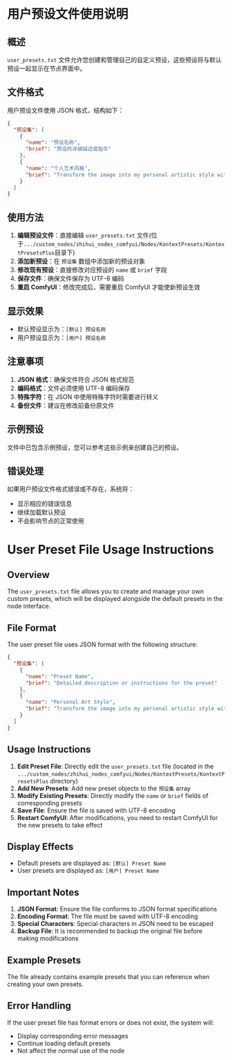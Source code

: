 # 用户预设文件使用说明

## 概述

`user_presets.txt` 文件允许您创建和管理自己的自定义预设，这些预设将与默认预设一起显示在节点界面中。

## 文件格式

用户预设文件使用 JSON 格式，结构如下：

```json
{
  "预设集": [
    {
      "name": "预设名称",
      "brief": "预设的详细描述或指令"
    },
    {
      "name": "个人艺术风格",
      "brief": "Transform the image into my personal artistic style with vibrant colors, dynamic composition, and expressive brushstrokes that capture emotion and movement."
    }
  ]
}
```

## 使用方法

1. **编辑预设文件**：直接编辑 `user_presets.txt` 文件(位于`.../custom_nodes/zhihui_nodes_comfyui/Nodes/KontextPresets/KontextPresetsPlus`目录下)
2. **添加新预设**：在 `预设集` 数组中添加新的预设对象
3. **修改现有预设**：直接修改对应预设的 `name` 或 `brief` 字段
4. **保存文件**：确保文件保存为 UTF-8 编码
5. **重启 ComfyUI**：修改完成后，需要重启 ComfyUI 才能使新预设生效

## 显示效果

- 默认预设显示为：`[默认] 预设名称`
- 用户预设显示为：`[用户] 预设名称`

## 注意事项

1. **JSON 格式**：确保文件符合 JSON 格式规范
2. **编码格式**：文件必须使用 UTF-8 编码保存
3. **特殊字符**：在 JSON 中使用特殊字符时需要进行转义
4. **备份文件**：建议在修改前备份原文件

## 示例预设

文件中已包含示例预设，您可以参考这些示例来创建自己的预设。

## 错误处理

如果用户预设文件格式错误或不存在，系统将：
- 显示相应的错误信息
- 继续加载默认预设
- 不会影响节点的正常使用

# User Preset File Usage Instructions

## Overview

The `user_presets.txt` file allows you to create and manage your own custom presets, which will be displayed alongside the default presets in the node interface.

## File Format

The user preset file uses JSON format with the following structure:

```json
{
  "预设集": [
    {
      "name": "Preset Name",
      "brief": "Detailed description or instructions for the preset"
    },
    {
      "name": "Personal Art Style",
      "brief": "Transform the image into my personal artistic style with vibrant colors, dynamic composition, and expressive brushstrokes that capture emotion and movement."
    }
  ]
}
```

## Usage Instructions

1. **Edit Preset File**: Directly edit the `user_presets.txt` file (located in the `.../custom_nodes/zhihui_nodes_comfyui/Nodes/KontextPresets/KontextPresetsPlus` directory)
2. **Add New Presets**: Add new preset objects to the `预设集` array
3. **Modify Existing Presets**: Directly modify the `name` or `brief` fields of corresponding presets
4. **Save File**: Ensure the file is saved with UTF-8 encoding
5. **Restart ComfyUI**: After modifications, you need to restart ComfyUI for the new presets to take effect

## Display Effects

- Default presets are displayed as: `[默认] Preset Name`
- User presets are displayed as: `[用户] Preset Name`

## Important Notes

1. **JSON Format**: Ensure the file conforms to JSON format specifications
2. **Encoding Format**: The file must be saved with UTF-8 encoding
3. **Special Characters**: Special characters in JSON need to be escaped
4. **Backup File**: It is recommended to backup the original file before making modifications

## Example Presets

The file already contains example presets that you can reference when creating your own presets.

## Error Handling

If the user preset file has format errors or does not exist, the system will:
- Display corresponding error messages
- Continue loading default presets
- Not affect the normal use of the node